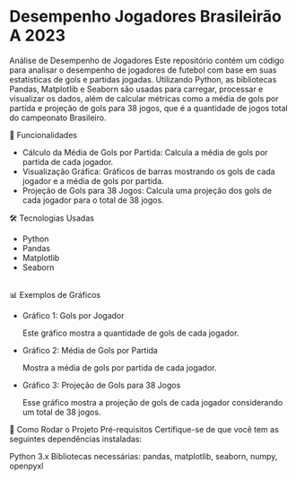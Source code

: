 # Desempenho Jogadores Brasileirão A 2023

Análise de Desempenho de Jogadores
Este repositório contém um código para analisar o desempenho de jogadores de futebol com base em suas estatísticas de gols e partidas jogadas. Utilizando Python, as bibliotecas Pandas, Matplotlib e Seaborn são usadas para carregar, processar e visualizar os dados, além de calcular métricas como a média de gols por partida e projeção de gols para 38 jogos, que é a quantidade de jogos total do campeonato Brasileiro.

🚀 Funcionalidades<br>
  - Cálculo da Média de Gols por Partida: Calcula a média de gols por partida de cada jogador.
  - Visualização Gráfica: Gráficos de barras mostrando os gols de cada jogador e a média de gols por partida.
  - Projeção de Gols para 38 Jogos: Calcula uma projeção dos gols de cada jogador para o total de 38 jogos.

🛠️ Tecnologias Usadas<br>
  - Python
  - Pandas
  - Matplotlib
  - Seaborn
<br>
📊 Exemplos de Gráficos<br>

  - Gráfico 1: Gols por Jogador

    Este gráfico mostra a quantidade de gols de cada jogador.

  - Gráfico 2: Média de Gols por Partida

    Mostra a média de gols por partida de cada jogador.

  - Gráfico 3: Projeção de Gols para 38 Jogos

    Esse gráfico mostra a projeção de gols de cada jogador considerando um total de 38 jogos.

🔧 Como Rodar o Projeto
Pré-requisitos
Certifique-se de que você tem as seguintes dependências instaladas:

Python 3.x
Bibliotecas necessárias: pandas, matplotlib, seaborn, numpy, openpyxl
